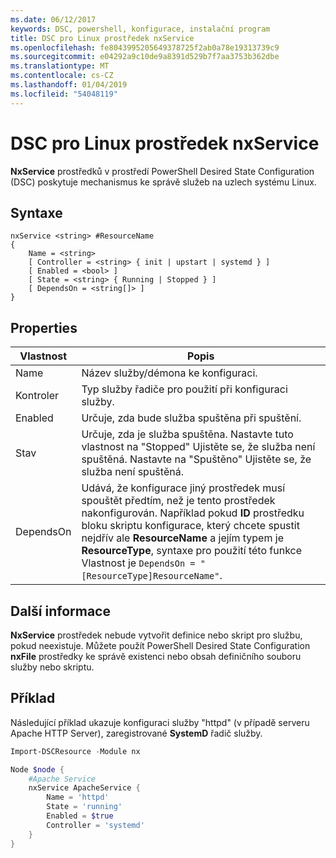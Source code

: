 ```yaml
---
ms.date: 06/12/2017
keywords: DSC, powershell, konfigurace, instalační program
title: DSC pro Linux prostředek nxService
ms.openlocfilehash: fe8043995205649378725f2ab0a78e19313739c9
ms.sourcegitcommit: e04292a9c10de9a8391d529b7f7aa3753b362dbe
ms.translationtype: MT
ms.contentlocale: cs-CZ
ms.lasthandoff: 01/04/2019
ms.locfileid: "54048119"
---
```

# <a name="dsc-for-linux-nxservice-resource"></a>DSC pro Linux prostředek nxService

**NxService** prostředků v prostředí PowerShell Desired State Configuration (DSC) poskytuje mechanismus ke správě služeb na uzlech systému Linux.

## <a name="syntax"></a>Syntaxe

```
nxService <string> #ResourceName
{
    Name = <string>
    [ Controller = <string> { init | upstart | systemd } ]
    [ Enabled = <bool> ]
    [ State = <string> { Running | Stopped } ]
    [ DependsOn = <string[]> ]
}
```

## <a name="properties"></a>Properties

| Vlastnost | Popis |
|---|---|
| Name| Název služby/démona ke konfiguraci.|
| Kontroler| Typ služby řadiče pro použití při konfiguraci služby.|
| Enabled| Určuje, zda bude služba spuštěna při spuštění.|
| Stav| Určuje, zda je služba spuštěna. Nastavte tuto vlastnost na "Stopped" Ujistěte se, že služba není spuštěná. Nastavte na "Spuštěno" Ujistěte se, že služba není spuštěná.|
| DependsOn | Udává, že konfigurace jiný prostředek musí spouštět předtím, než je tento prostředek nakonfigurován. Například pokud **ID** prostředku bloku skriptu konfigurace, který chcete spustit nejdřív ale **ResourceName** a jejím typem je **ResourceType**, syntaxe pro použití této funkce Vlastnost je `DependsOn = "[ResourceType]ResourceName"`.|

## <a name="additional-information"></a>Další informace

**NxService** prostředek nebude vytvořit definice nebo skript pro službu, pokud neexistuje. Můžete použít PowerShell Desired State Configuration **nxFile** prostředky ke správě existenci nebo obsah definičního souboru služby nebo skriptu.

## <a name="example"></a>Příklad

Následující příklad ukazuje konfiguraci služby "httpd" (v případě serveru Apache HTTP Server), zaregistrované **SystemD** řadič služby.

```powershell
Import-DSCResource -Module nx

Node $node {
    #Apache Service
    nxService ApacheService {
        Name = 'httpd'
        State = 'running'
        Enabled = $true
        Controller = 'systemd'
    }
}
```